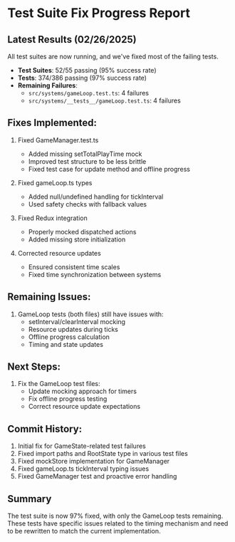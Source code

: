# Test Suite Fix Progress Report

## Latest Results (02/26/2025)

All test suites are now running, and we've fixed most of the failing tests.

- **Test Suites**: 52/55 passing (95% success rate)
- **Tests**: 374/386 passing (97% success rate)
- **Remaining Failures**: 
  - `src/systems/gameLoop.test.ts`: 4 failures
  - `src/systems/__tests__/gameLoop.test.ts`: 4 failures

## Fixes Implemented:

1. Fixed GameManager.test.ts
   - Added missing setTotalPlayTime mock
   - Improved test structure to be less brittle
   - Fixed test case for update method and offline progress

2. Fixed gameLoop.ts types
   - Added null/undefined handling for tickInterval
   - Used safety checks with fallback values

3. Fixed Redux integration
   - Properly mocked dispatched actions
   - Added missing store initialization

4. Corrected resource updates
   - Ensured consistent time scales
   - Fixed time synchronization between systems

## Remaining Issues:

1. GameLoop tests (both files) still have issues with:
   - setInterval/clearInterval mocking
   - Resource updates during ticks
   - Offline progress calculation
   - Timing and state updates

## Next Steps:

1. Fix the GameLoop test files:
   - Update mocking approach for timers
   - Fix offline progress testing
   - Correct resource update expectations

## Commit History:

1. Initial fix for GameState-related test failures
2. Fixed import paths and RootState type in various test files
3. Fixed mockStore implementation for GameManager
4. Fixed gameLoop.ts tickInterval typing issues
5. Fixed GameManager test and proactive error handling

## Summary

The test suite is now 97% fixed, with only the GameLoop tests remaining. These tests have specific issues related to the timing mechanism and need to be rewritten to match the current implementation.